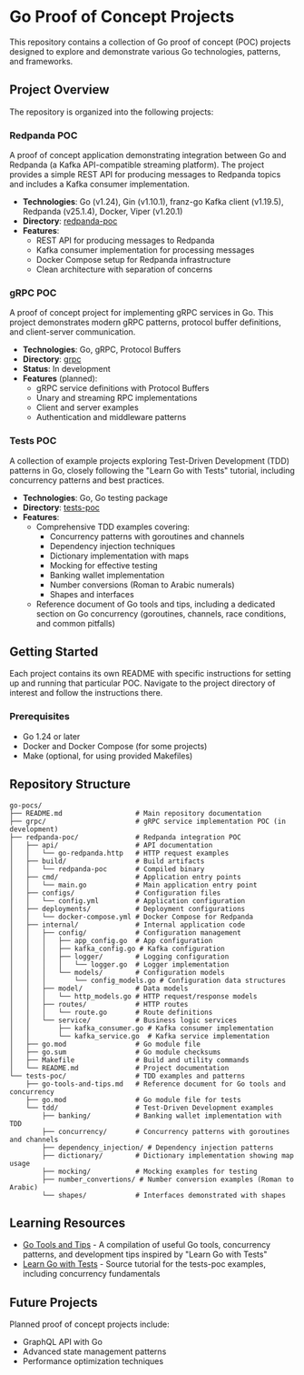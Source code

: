 # Go Proof of Concept Projects

This repository contains a collection of Go proof of concept (POC) projects designed to explore and demonstrate various Go technologies, patterns, and frameworks.

## Project Overview

The repository is organized into the following projects:

### Redpanda POC

A proof of concept application demonstrating integration between Go and Redpanda (a Kafka API-compatible streaming platform). The project provides a simple REST API for producing messages to Redpanda topics and includes a Kafka consumer implementation.

- **Technologies**: Go (v1.24), Gin (v1.10.1), franz-go Kafka client (v1.19.5), Redpanda (v25.1.4), Docker, Viper (v1.20.1)
- **Directory**: [redpanda-poc](./redpanda-poc)
- **Features**:
  - REST API for producing messages to Redpanda
  - Kafka consumer implementation for processing messages
  - Docker Compose setup for Redpanda infrastructure
  - Clean architecture with separation of concerns

### gRPC POC

A proof of concept project for implementing gRPC services in Go. This project demonstrates modern gRPC patterns, protocol buffer definitions, and client-server communication.

- **Technologies**: Go, gRPC, Protocol Buffers
- **Directory**: [grpc](./grpc)  
- **Status**: In development
- **Features** (planned):
  - gRPC service definitions with Protocol Buffers
  - Unary and streaming RPC implementations
  - Client and server examples
  - Authentication and middleware patterns

### Tests POC

A collection of example projects exploring Test-Driven Development (TDD) patterns in Go, closely following the "Learn Go with Tests" tutorial, including concurrency patterns and best practices.

- **Technologies**: Go, Go testing package
- **Directory**: [tests-poc](./tests-poc)
- **Features**:
  - Comprehensive TDD examples covering:
    - Concurrency patterns with goroutines and channels
    - Dependency injection techniques
    - Dictionary implementation with maps
    - Mocking for effective testing
    - Banking wallet implementation
    - Number conversions (Roman to Arabic numerals)
    - Shapes and interfaces
  - Reference document of Go tools and tips, including a dedicated section on Go concurrency (goroutines, channels, race conditions, and common pitfalls)

## Getting Started

Each project contains its own README with specific instructions for setting up and running that particular POC. Navigate to the project directory of interest and follow the instructions there.

### Prerequisites

- Go 1.24 or later
- Docker and Docker Compose (for some projects)
- Make (optional, for using provided Makefiles)

## Repository Structure

```
go-pocs/
├── README.md                  # Main repository documentation
├── grpc/                      # gRPC service implementation POC (in development)
├── redpanda-poc/              # Redpanda integration POC
│   ├── api/                   # API documentation
│   │   └── go-redpanda.http   # HTTP request examples
│   ├── build/                 # Build artifacts
│   │   └── redpanda-poc       # Compiled binary
│   ├── cmd/                   # Application entry points
│   │   └── main.go            # Main application entry point
│   ├── configs/               # Configuration files
│   │   └── config.yml         # Application configuration
│   ├── deployments/           # Deployment configurations
│   │   └── docker-compose.yml # Docker Compose for Redpanda
│   ├── internal/              # Internal application code
│   │   ├── config/            # Configuration management
│   │   │   ├── app_config.go  # App configuration
│   │   │   ├── kafka_config.go # Kafka configuration 
│   │   │   ├── logger/        # Logging configuration
│   │   │   │   └── logger.go  # Logger implementation
│   │   │   └── models/        # Configuration models
│   │   │       └── config_models.go # Configuration data structures
│   │   ├── model/             # Data models
│   │   │   └── http_models.go # HTTP request/response models
│   │   ├── routes/            # HTTP routes
│   │   │   └── route.go       # Route definitions
│   │   └── service/           # Business logic services
│   │       ├── kafka_consumer.go # Kafka consumer implementation
│   │       └── kafka_service.go  # Kafka service implementation
│   ├── go.mod                 # Go module file
│   ├── go.sum                 # Go module checksums
│   ├── Makefile               # Build and utility commands
│   └── README.md              # Project documentation
└── tests-poc/                 # TDD examples and patterns
    ├── go-tools-and-tips.md   # Reference document for Go tools and concurrency
    ├── go.mod                 # Go module file for tests
    └── tdd/                   # Test-Driven Development examples
        ├── banking/           # Banking wallet implementation with TDD
        ├── concurrency/       # Concurrency patterns with goroutines and channels
        ├── dependency_injection/ # Dependency injection patterns
        ├── dictionary/        # Dictionary implementation showing map usage
        ├── mocking/           # Mocking examples for testing
        ├── number_convertions/ # Number conversion examples (Roman to Arabic)
        └── shapes/            # Interfaces demonstrated with shapes
```

## Learning Resources

- [Go Tools and Tips](./tests-poc/go-tools-and-tips.md) - A compilation of useful Go tools, concurrency patterns, and development tips inspired by "Learn Go with Tests"
- [Learn Go with Tests](https://quii.gitbook.io/learn-go-with-tests/) - Source tutorial for the tests-poc examples, including concurrency fundamentals

## Future Projects

Planned proof of concept projects include:

- GraphQL API with Go
- Advanced state management patterns
- Performance optimization techniques